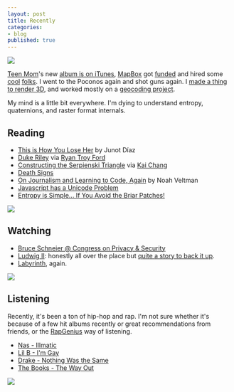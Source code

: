 ```yaml
---
layout: post
title: Recently
categories:
- blog
published: true
---
```


![](http://farm8.staticflickr.com/7431/10459024715_ea8d4369a9_b.jpg)

[Teen Mom](http://teenmomdc.com/)'s new
[album is on iTunes](https://itunes.apple.com/us/album/gilly-ep/id735672158?uo=4),
[MapBox](https://www.mapbox.com/) got [funded](https://www.mapbox.com/blog/10million-funding-foundry-group/)
and hired some [cool](https://www.mapbox.com/blog/sean-gillies-joins-mapbox/)
[folks](https://www.mapbox.com/blog/vladimir-agafonkin-joins-mapbox/). I
went to the Poconos again and shot guns again. I [made a thing to render 3D](http://macwright.org/literate-raytracer/),
and worked mostly on a [geocoding project](https://github.com/mapbox/carmen).

My mind is a little bit everywhere. I'm dying to understand entropy, quaternions,
and raster format internals.

## Reading

* [This is How You Lose Her](https://en.wikipedia.org/wiki/This_Is_How_You_Lose_Her)
  by Junot Díaz
* [Duke Riley](http://www.dukeriley.info/flat-file) via [Ryan Troy Ford](http://ryantroyford.com/)
* [Constructing the Serpienski Triangle](http://www.oftenpaper.net/sierpinski.htm)
  via [Kai Chang](http://exposedata.com/)
* [Death Signs](http://thelatentfox.blogspot.com/2013/10/death-signs.html)
* [On Journalism and Learning to Code, Again](http://veltman.tumblr.com/post/64900530026/on-journalism-and-learning-to-code-again)
  by Noah Veltman
* [Javascript has a Unicode Problem](http://mathiasbynens.be/notes/javascript-unicode)
* [Entropy is Simple... If You Avoid the Briar Patches!](http://entropysimple.oxy.edu/content.htm)

![](http://farm3.staticflickr.com/2884/10459023265_26c2fee1f3_b.jpg)

## Watching

* [Bruce Schneier @ Congress on Privacy & Security](http://slideshot.epfl.ch/play/cops_schneier)
* [Ludwig II](http://www.imdb.com/title/tt2180463/): honestly all over the place
  but [quite a story to back it up](http://bit.ly/HjtbZG).
* [Labyrinth](http://bit.ly/1ahXKFF), again.

![](http://farm6.staticflickr.com/5511/10459058804_b61747d26c_b.jpg)

## Listening

Recently, it's been a ton of hip-hop and rap. I'm not sure whether it's because
of a few hit albums recently or great recommendations from friends,
or the [RapGenius](http://rapgenius.com/) way of listening.

* [Nas - Illmatic](http://en.wikipedia.org/wiki/Illmatic)
* [Lil B - I'm Gay](https://en.wikipedia.org/wiki/Lil_B)
* [Drake - Nothing Was the Same](https://en.wikipedia.org/wiki/Nothing_Was_the_Same)
* [The Books - The Way Out](http://bit.ly/1asMlJe)

![](http://farm3.staticflickr.com/2867/10458938494_344efab925_h.jpg)
